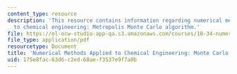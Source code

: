 ```yaml
---
content_type: resource
description: 'This resource contains information regarding numerical methods applied
  to chemical engineering: Metropolis Monte Carlo algorithm.'
file: https://ol-ocw-studio-app-qa.s3.amazonaws.com/courses/10-34-numerical-methods-applied-to-chemical-engineering-fall-2015/175e8fac63d6c2ed68aef3537e9f7a0b_MIT10_34F15_Lec33.pdf
file_type: application/pdf
resourcetype: Document
title: 'Numerical Methods Applied to Chemical Engineering: Monte Carlo Methods 2'
uid: 175e8fac-63d6-c2ed-68ae-f3537e9f7a0b
---
```

